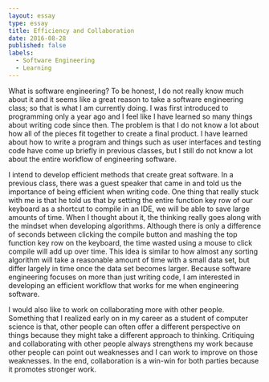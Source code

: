 ```yaml
---
layout: essay
type: essay
title: Efficiency and Collaboration
date: 2016-08-28
published: false
labels:
  - Software Engineering
  - Learning
---
```


What is software engineering? To be honest, I do not really know much about it and it seems like a great reason to take a software engineering class; so that is what I am currently doing. I was first introduced to programming only a year ago and I feel like I have learned so many things about writing code since then. The problem is that I do not know a lot about how all of the pieces fit together to create a final product. I have learned about how to write a program and things such as user interfaces and testing code have come up briefly in previous classes, but I still do not know a lot about the entire workflow of engineering software.

I intend to develop efficient methods that create great software. In a previous class, there was a guest speaker that came in and told us the importance of being efficient when writing code. One thing that really stuck with me is that he told us that by setting the entire function key row of our keyboard as a shortcut to compile in an IDE, we will be able to save large amounts of time. When I thought about it, the thinking really goes along with the mindset when developing algorithms. Although there is only a difference of seconds between clicking the compile button and mashing the top function key row on the keyboard, the time wasted using a mouse to click compile will add up over time. This idea is similar to how almost any sorting algorithm will take a reasonable amount of time with a small data set, but differ largely in time once the data set becomes larger. Because software engineering focuses on more than just writing code, I am interested in developing an efficient workflow that works for me when engineering software.

I would also like to work on collaborating more with other people. Something that I realized early on in my career as a student of computer science is that, other people can often offer a different perspective on things because they might take a different approach to thinking. Critiquing and collaborating with other people always strengthens my work because other people can point out weaknesses and I can work to improve on those weaknesses. In the end, collaboration is a win-win for both parties because it promotes stronger work.

